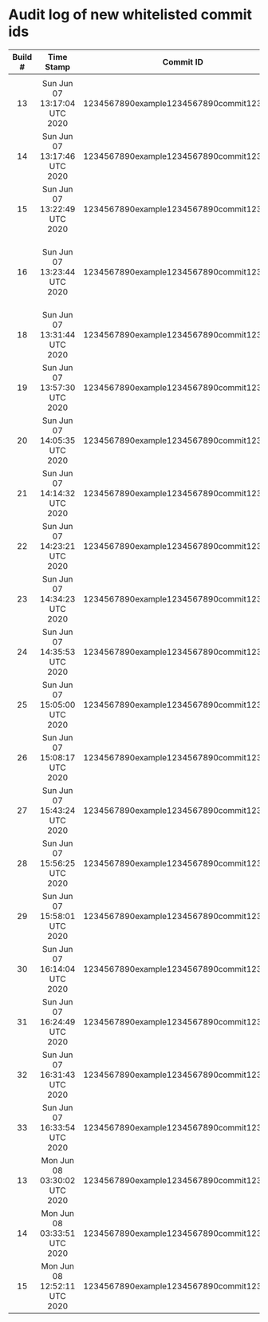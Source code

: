 # Audit log of new whitelisted commit ids

| Build # | Time Stamp | Commit ID | Reason | Requester |
|:-------:|:----------:|:---------:|:-------|:----------|
|  |  |  |  |  |
| 13 | Sun Jun 07 13:17:04 UTC 2020 | 1234567890example1234567890commit1234567 | False Positive | SagarVS |
| 14 | Sun Jun 07 13:17:46 UTC 2020 | 1234567890example1234567890commit1234567 | False Positive | SagarVS |
| 15 | Sun Jun 07 13:22:49 UTC 2020 | 1234567890example1234567890commit1234567 | Fixed | SagarVS |
| 16 | Sun Jun 07 13:23:44 UTC 2020 | 1234567890example1234567890commit1234567 | I acknowledge its True Positive, it will be remediated soon | SagarVS |
| 18 | Sun Jun 07 13:31:44 UTC 2020 | 1234567890example1234567890commit1234567 | False Positive | SagarVS |
| 19 | Sun Jun 07 13:57:30 UTC 2020 | 1234567890example1234567890commit1234567 | False Positive | SagarVS |
| 20 | Sun Jun 07 14:05:35 UTC 2020 | 1234567890example1234567890commit1234567 | False Positive | SagarVS |
| 21 | Sun Jun 07 14:14:32 UTC 2020 | 1234567890example1234567890commit1234567 | False Positive | SagarVS |
| 22 | Sun Jun 07 14:23:21 UTC 2020 | 1234567890example1234567890commit1234567 | False Positive | SagarVS |
| 23 | Sun Jun 07 14:34:23 UTC 2020 | 1234567890example1234567890commit1234567 | False Positive | SagarVS |
| 24 | Sun Jun 07 14:35:53 UTC 2020 | 1234567890example1234567890commit1234567 | False Positive | SagarVS |
| 25 | Sun Jun 07 15:05:00 UTC 2020 | 1234567890example1234567890commit1234567 | False Positive | SagarVS |
| 26 | Sun Jun 07 15:08:17 UTC 2020 | 1234567890example1234567890commit1234567 | False Positive | SagarVS |
| 27 | Sun Jun 07 15:43:24 UTC 2020 | 1234567890example1234567890commit1234567 | False Positive | SagarVS |
| 28 | Sun Jun 07 15:56:25 UTC 2020 | 1234567890example1234567890commit1234567 | False Positive | SagarVS |
| 29 | Sun Jun 07 15:58:01 UTC 2020 | 1234567890example1234567890commit1234567 | False Positive | SagarVS |
| 30 | Sun Jun 07 16:14:04 UTC 2020 | 1234567890example1234567890commit1234567 | Fixed | SagarVS |
| 31 | Sun Jun 07 16:24:49 UTC 2020 | 1234567890example1234567890commit1234567 | False Positive | SagarVS |
| 32 | Sun Jun 07 16:31:43 UTC 2020 | 1234567890example1234567890commit1234567 | Fixed | SagarVS |
| 33 | Sun Jun 07 16:33:54 UTC 2020 | 1234567890example1234567890commit1234567 | Fixed | SagarVS |
| 13 | Mon Jun 08 03:30:02 UTC 2020 | 1234567890example1234567890commit1234567 | False Positive | SagarVS |
| 14 | Mon Jun 08 03:33:51 UTC 2020 | 1234567890example1234567890commit1234567 | False Positive | SagarVS |
| 15 | Mon Jun 08 12:52:11 UTC 2020 | 1234567890example1234567890commit1234561 | Fixed | SagarVS |
